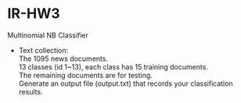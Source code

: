# IR-HW3
Multinomial NB Classifier

* Text collection:  
    The 1095 news documents.  
    13 classes (id 1~13), each class has 15 training documents.  
    The remaining documents are for testing.  
    Generate an output file (output.txt) that records your classification results.  

